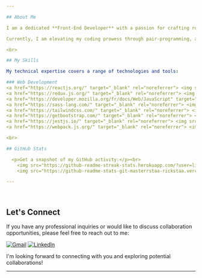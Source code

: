 ```yaml
---

## About Me

I am a dedicated **Front-End Developer** with a passion for crafting robust and innovative solutions. 

Currently, I am elevating my coding prowess through pair-programming, and I am eager to embark on new collaborative opportunities within the developer community.

<br>

## My Skills

My technical expertise covers a range of technologies and tools:

### Web Development
<a href="https://reactjs.org/" target="_blank" rel="noreferrer"> <img src="https://skillicons.dev/icons?i=react" alt="React" width="80" height="60"/> </a>
<a href="https://redux.js.org/" target="_blank" rel="noreferrer"> <img src="https://skillicons.dev/icons?i=redux" alt="Redux" width="60" height="60"/> </a>
<a href="https://developer.mozilla.org/fr/docs/Web/JavaScript" target="_blank" rel="noreferrer"> <img src="https://skillicons.dev/icons?i=javascript" alt="JavaScript" width="60" height="60"/> </a>
<a href="https://sass-lang.com/" target="_blank" rel="noreferrer"> <img src="https://skillicons.dev/icons?i=sass" alt="Sass" width="60" height="60"/> </a>
<a href="https://tailwindcss.com/" target="_blank" rel="noreferrer"> <img src="https://skillicons.dev/icons?i=tailwindcss" alt="Tailwindcss" width="60" height="60"/> </a>
<a href="https://getbootstrap.com/" target="_blank" rel="noreferrer"> <img src="https://skillicons.dev/icons?i=bootstrap" alt="Bootstrap" width="60" height="60"/> </a>
<a href="https://jestjs.io/" target="_blank" rel="noreferrer"> <img src="https://skillicons.dev/icons?i=jest" alt="Jest" width="60" height="60"/> </a>
<a href="https://webpack.js.org/" target="_blank" rel="noreferrer"> <img src="https://skillicons.dev/icons?i=webpack" alt="Webpack" width="60" height="60"/> </a>

<br>

## GitHub Stats

  <p>Get a snapshot of my GitHub activity:</p><br>
    <img src="https://github-readme-streak-stats.herokuapp.com/?user=lily4178993&show_icons=true&locale=en&theme=dracula"/>
    <img src="https://github-readme-stats-git-masterrstaa-rickstaa.vercel.app/api?username=lily4178993&show_icons=true&locale=en&theme=dracula"/>

---
```

<br>

## Let's Connect

If you have any professional inquiries or would like to discuss collaboration opportunities, please feel free to reach out to me:

[![Gmail](https://img.shields.io/badge/Gmail-D14836?logo=gmail&logoColor=white)](mailto:nellytelli@gmail.com)
[![LinkedIn](https://img.shields.io/badge/LinkedIn-%230077B5.svg?logo=linkedin&logoColor=white)](https://www.linkedin.com/in/nellytelli)

I'm looking forward to connecting with you and exploring potential collaborations!

---
